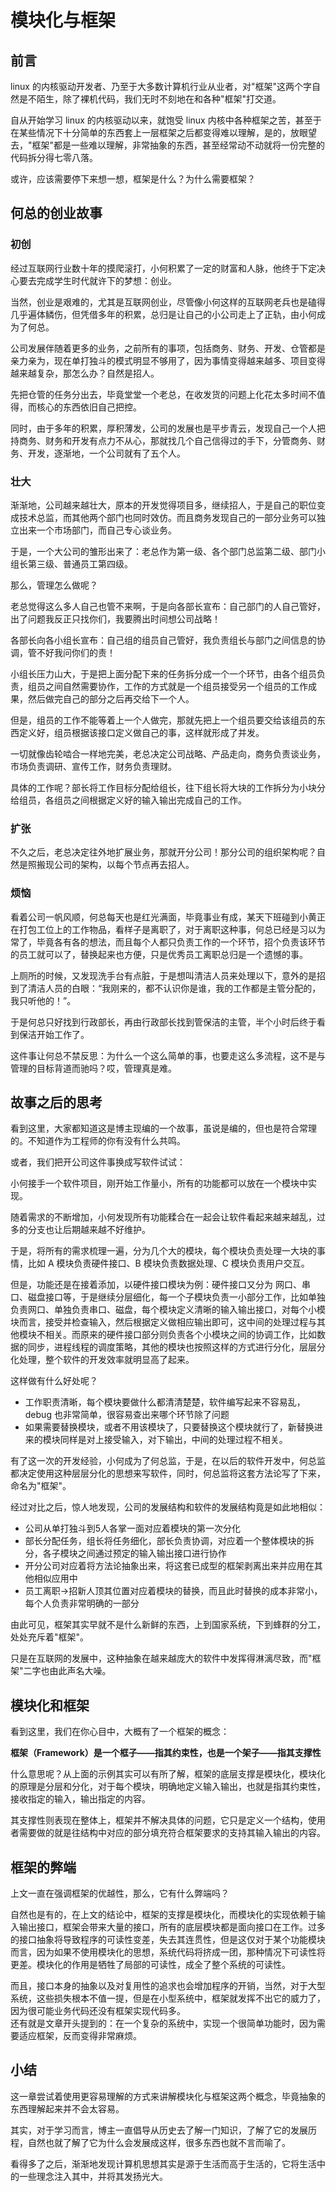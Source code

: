 # 模块化与框架

## 前言
linux 的内核驱动开发者、乃至于大多数计算机行业从业者，对"框架"这两个字自然是不陌生，除了裸机代码，我们无时不刻地在和各种"框架"打交道。  

自从开始学习 linux 的内核驱动以来，就饱受 linux 内核中各种框架之苦，甚至于在某些情况下十分简单的东西套上一层框架之后都变得难以理解，是的，放眼望去，"框架"都是一些难以理解，非常抽象的东西，甚至经常动不动就将一份完整的代码拆分得七零八落。  

或许，应该需要停下来想一想，框架是什么？为什么需要框架？

## 何总的创业故事

### 初创
经过互联网行业数十年的摸爬滚打，小何积累了一定的财富和人脉，他终于下定决心要去完成学生时代就许下的梦想：创业。  

当然，创业是艰难的，尤其是互联网创业，尽管像小何这样的互联网老兵也是磕得几乎遍体鳞伤，但凭借多年的积累，总归是让自己的小公司走上了正轨，由小何成为了何总。  

公司发展伴随着更多的业务，之前所有的事项，包括商务、财务、开发、仓管都是亲力亲为，现在单打独斗的模式明显不够用了，因为事情变得越来越多、项目变得越来越复杂，那怎么办？自然是招人。  

先把仓管的任务分出去，毕竟堂堂一个老总，在收发货的问题上化花太多时间不值得，而核心的东西依旧自己把控。  

同时，由于多年的积累，厚积薄发，公司的发展也是平步青云，发现自己一个人把持商务、财务和开发有点力不从心，那就找几个自己信得过的手下，分管商务、财务、开发，逐渐地，一个公司就有了五个人。  

### 壮大
渐渐地，公司越来越壮大，原本的开发觉得项目多，继续招人，于是自己的职位变成技术总监，而其他两个部门也同时效仿。而且商务发现自己的一部分业务可以独立出来一个市场部门，而自己专心谈业务。  

于是，一个大公司的雏形出来了：老总作为第一级、各个部门总监第二级、部门小组长第三级、普通员工第四级。

那么，管理怎么做呢？  

老总觉得这么多人自己也管不来啊，于是向各部长宣布：自己部门的人自己管好，出了问题我反正只找你们，我要腾出时间想公司战略！

各部长向各小组长宣布：自己组的组员自己管好，我负责组长与部门之间信息的协调，管不好我问你们的责！

小组长压力山大，于是把上面分配下来的任务拆分成一个一个环节，由各个组员负责，组员之间自然需要协作，工作的方式就是一个组员接受另一个组员的工作成果，然后做完自己的部分之后再交给下一个人。

但是，组员的工作不能等着上一个人做完，那就先把上一个组员要交给该组员的东西定义好，组员根据该接口定义做自己的事，这样就形成了并发。  

一切就像齿轮啮合一样地完美，老总决定公司战略、产品走向，商务负责谈业务，市场负责调研、宣传工作，财务负责理财。  

具体的工作呢？部长将工作目标分配给组长，往下组长将大块的工作拆分为小块分给组员，各组员之间根据定义好的输入输出完成自己的工作。  

### 扩张
不久之后，老总决定往外地扩展业务，那就开分公司！那分公司的组织架构呢？自然是照搬现公司的架构，以每个节点再去招人。  

### 烦恼
看着公司一帆风顺，何总每天也是红光满面，毕竟事业有成，某天下班碰到小黄正在打包工位上的工作物品，看样子是离职了，对于离职这种事，何总已经是习以为常了，毕竟各有各的想法，而且每个人都只负责工作的一个环节，招个负责该环节的员工就可以了，替换起来也方便，只是优秀员工离职总归是一个遗憾的事。  

上厕所的时候，又发现洗手台有点脏，于是想叫清洁人员来处理以下，意外的是招到了清洁人员的白眼：“我刚来的，都不认识你是谁，我的工作都是主管分配的，我只听他的！”。  

于是何总只好找到行政部长，再由行政部长找到管保洁的主管，半个小时后终于看到保洁开始工作了。  

这件事让何总不禁反思：为什么一个这么简单的事，也要走这么多流程，这不是与管理的目标背道而驰吗？哎，管理真是难。  

## 故事之后的思考
看到这里，大家都知道这是博主现编的一个故事，虽说是编的，但也是符合常理的。不知道作为工程师的你有没有什么共鸣。

或者，我们把开公司这件事换成写软件试试：

小何接手一个软件项目，刚开始工作量小，所有的功能都可以放在一个模块中实现。  

随着需求的不断增加，小何发现所有功能糅合在一起会让软件看起来越来越乱，过多的分支也让后期越来越不好维护。  

于是，将所有的需求梳理一遍，分为几个大的模块，每个模块负责处理一大块的事情，比如 A 模块负责硬件接口、B 模块负责数据处理、C 模块负责用户交互。  

但是，功能还是在接着添加，以硬件接口模块为例：硬件接口又分为 网口、串口、磁盘接口等，于是继续分层细化，每一个子模块负责一小部分工作，比如单独负责网口、单独负责串口、磁盘，每个模块定义清晰的输入输出接口，对每个小模块而言，接受并检查输入，然后根据定义做相应输出即可，这中间的处理过程与其他模块不相关。而原来的硬件接口部分则负责各个小模块之间的协调工作，比如数据的同步，进程线程的调度策略，其他的模块也按照这样的方式进行分化，层层分化处理，整个软件的开发效率就明显高了起来。  

这样做有什么好处呢？  
* 工作职责清晰，每个模块要做什么都清清楚楚，软件编写起来不容易乱，debug 也非常简单，很容易查出来哪个环节除了问题
* 如果需要替换模块，或者不用该模块了，只要替换这个模块就行了，新替换进来的模块同样是对上接受输入，对下输出，中间的处理过程不相关。

有了这一次的开发经验，小何成为了何总监，于是，在以后的软件开发中，何总监都决定使用这种层层分化的思想来写软件，同时，何总监将这套方法论写了下来，命名为"框架"。  

经过对比之后，惊人地发现，公司的发展结构和软件的发展结构竟是如此地相似：
* 公司从单打独斗到5人各掌一面对应着模块的第一次分化
* 部长分配任务，组长将任务细化，部长负责协调，对应着一个整体模块的拆分，各子模块之间通过预定的输入输出接口进行协作
* 开分公司对应着将方法论抽象出来，将这套已成型的框架剥离出来并应用在其他相似应用中
* 员工离职->招新人顶其位置对应着模块的替换，而且此时替换的成本非常小，每个人负责非常明确的一部分

由此可见，框架其实早就不是什么新鲜的东西，上到国家系统，下到蜂群的分工，处处充斥着"框架"。  

只是在互联网的发展中，这种抽象在越来越庞大的软件中发挥得淋漓尽致，而"框架"二字也由此声名大噪。  


## 模块化和框架
看到这里，我们在你心目中，大概有了一个框架的概念：

**框架（Framework）是一个框子——指其约束性，也是一个架子——指其支撑性**

什么意思呢？从上面的示例其实可以有所了解，框架的底层支撑是模块化，模块化的原理是分层和分化，对于每个模块，明确地定义输入输出，也就是指其约束性，接收指定的输入，输出指定的内容。  

其支撑性则表现在整体上，框架并不解决具体的问题，它只是定义一个结构，使用者需要做的就是往结构中对应的部分填充符合框架要求的支持其输入输出的内容。


## 框架的弊端
上文一直在强调框架的优越性，那么，它有什么弊端吗？  

自然也是有的，在上文的结论中，框架的支撑是模块化，而模块化的实现依赖于输入输出接口，框架会带来大量的接口，所有的底层模块都是面向接口在工作。过多的接口抽象将导致程序的可读性变差，失去其连贯性，但是这仅对于某个功能模块而言，因为如果不使用模块化的思想，系统代码将挤成一团，那种情况下可读性将更差。模块化的作用是牺牲了局部的可读性，成全了整个系统的可读性。  

而且，接口本身的抽象以及对复用性的追求也会增加程序的开销，当然，对于大型系统，这些损失根本不值一提，但是在小型系统中，框架就发挥不出它的威力了，因为很可能业务代码还没有框架实现代码多。  
还有就是文章开头提到的：在一个复杂的系统中，实现一个很简单功能时，因为需要适应框架，反而变得非常麻烦。    


## 小结
这一章尝试着使用更容易理解的方式来讲解模块化与框架这两个概念，毕竟抽象的东西理解起来并不会太容易。  

其实，对于学习而言，博主一直倡导从历史去了解一门知识，了解了它的发展历程，自然也就了解了它为什么会发展成这样，很多东西也就不言而喻了。  

看得多了之后，渐渐地发现计算机思想其实是源于生活而高于生活的，它将生活中的一些理念注入其中，并将其发扬光大。 





